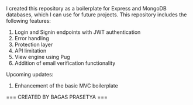 I created this repository as a boilerplate for Express and MongoDB databases, which I can use for future projects. This repository includes the following features:

1. Login and Signin endpoints with JWT authentication
2. Error handling
3. Protection layer
4. API limitation
5. View engine using Pug
6. Addition of email verification functionality

Upcoming updates:

1. Enhancement of the basic MVC boilerplate

=== CREATED BY BAGAS PRASETYA ===
